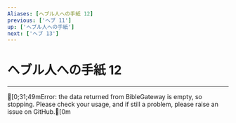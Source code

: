 ```yaml
---
Aliases: [ヘブル人への手紙 12]
previous: ['ヘブ 11']
up: ['ヘブル人への手紙']
next: ['ヘブ 13']
---
```

# ヘブル人への手紙 12

***
[0;31;49mError: the data returned from BibleGateway is empty, so stopping. Please check your usage, and if still a problem, please raise an issue on GitHub.[0m

